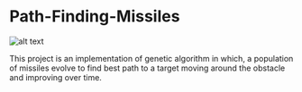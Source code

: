 # Path-Finding-Missiles

![alt text](https://raw.githubusercontent.com/theinsaneking/Path-Finding-Missiles/img/sample.png)

This project is an implementation of genetic algorithm in which, a population of missiles evolve to find best path to a target moving
around the obstacle and improving over time.

